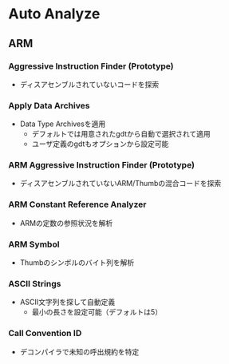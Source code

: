 # Auto Analyze

## ARM

### Aggressive Instruction Finder (Prototype)
- ディスアセンブルされていないコードを探索

### Apply Data Archives
- Data Type Archivesを適用
  - デフォルトでは用意されたgdtから自動で選択されて適用
  - ユーザ定義のgdtもオプションから設定可能

### ARM Aggressive Instruction Finder (Prototype)
- ディスアセンブルされていないARM/Thumbの混合コードを探索

### ARM Constant Reference Analyzer
- ARMの定数の参照状況を解析

### ARM Symbol
- Thumbのシンボルのバイト列を解析

### ASCII Strings
- ASCII文字列を探して自動定義
  - 最小の長さを設定可能（デフォルトは5）

### Call Convention ID
- デコンパイラで未知の呼出規約を特定
